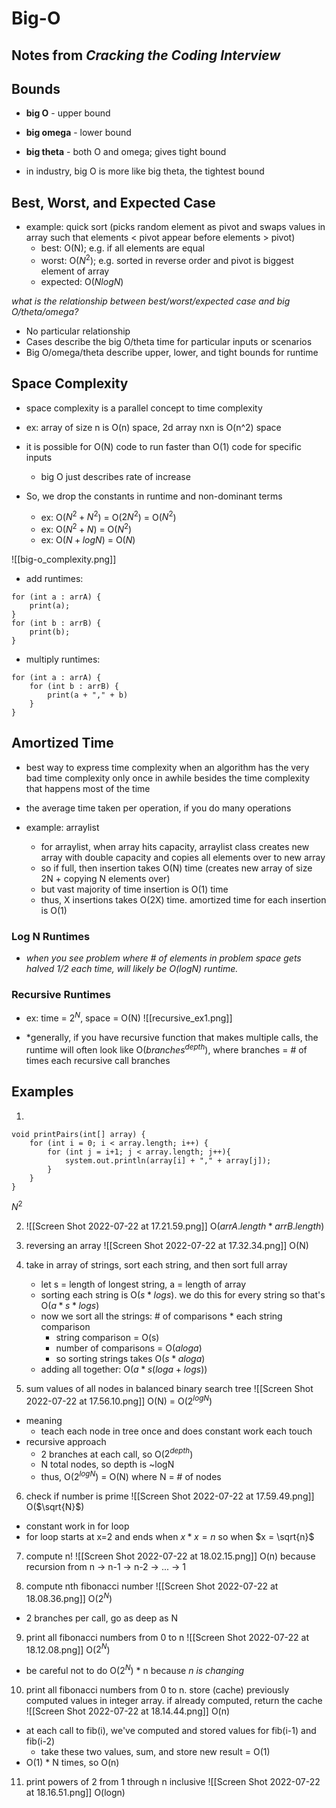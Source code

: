 # Big-O
## Notes from *Cracking the Coding Interview*

## Bounds
- **big O** - upper bound 
- **big omega** - lower bound
- **big theta** - both O and omega; gives tight bound

- in industry, big O is more like big theta, the tightest bound

## Best, Worst, and Expected Case
- example: quick sort (picks random element as pivot and swaps values in array such that elements < pivot appear before elements > pivot)
	- best: O(N); e.g. if all elements are equal
	- worst: O($N^2$); e.g. sorted in reverse order and pivot is biggest element of array
	- expected: O($NlogN$)

*what is the relationship between best/worst/expected case and big O/theta/omega?*
- No particular relationship
- Cases describe the big O/theta time for particular inputs or scenarios
- Big O/omega/theta describe upper, lower, and tight bounds for runtime


## Space Complexity
- space complexity is a parallel concept to time  complexity
- ex: array of size n is O(n) space, 2d array nxn is O(n^2) space


- it is possible for O(N) code to run faster than O(1) code for specific inputs
	- big O just describes rate of increase
- So, we drop the constants in runtime and non-dominant terms
	- ex: O($N^2 + N^2$) = O($2N^2$) = O($N^2$)
	- ex: O($N^2 + N$) = O($N^2$)
	- ex: O($N + logN$) = O($N$)


![[big-o_complexity.png]]


- add runtimes:
```
for (int a : arrA) {
	print(a);
}
for (int b : arrB) {
	print(b);
}
```

- multiply runtimes:
```
for (int a : arrA) {
	for (int b : arrB) {
		print(a + "," + b)
	}
}
```


## Amortized Time
- best way to express time complexity when an algorithm has the very bad time complexity only once in awhile besides the time complexity that happens most of the time
- the average time taken per operation, if you do many operations

- example: arraylist
	- for arraylist, when array hits capacity, arraylist class creates new array with double capacity and copies all elements over to new array
	- so if full, then insertion takes O(N) time (creates new array of size 2N + copying N elements over)
	- but vast majority of time insertion is O(1) time
	- thus, X insertions takes O(2X) time. amortized time for each insertion is O(1)

### Log N Runtimes
- *when you see problem where # of elements in problem space gets halved 1/2 each time, will likely be O(logN) runtime.*


### Recursive Runtimes
- ex: time = $2^N$, space = O(N)
![[recursive_ex1.png]]

- *generally, if you have recursive function that makes multiple calls, the runtime will often look like O($branches ^{depth}$), where branches = # of times each recursive call branches


## Examples
1. 
```
void printPairs(int[] array) {
	for (int i = 0; i < array.length; i++) {
		for (int j = i+1; j < array.length; j++){
			system.out.println(array[i] + "," + array[j]);
		}
	}
}
```
$N^2$

2. ![[Screen Shot 2022-07-22 at 17.21.59.png]]
O($arrA.length * arrB.length$)

3. reversing an array
![[Screen Shot 2022-07-22 at 17.32.34.png]]
O(N)

4. take in array of strings, sort each string, and then sort full array
	- let s = length of longest string, a = length of array
	- sorting each string is O($s*log s$). we do this for every string so that's O($a*s*logs$)
	- now we sort all the strings: # of comparisons * each string comparison
		- string comparison = O(s)
		- number of comparisons = O($aloga$)
		- so sorting strings takes O($s*aloga$)
	- adding all together: O($a * s(loga + logs$))

5. sum values of all nodes in balanced binary search tree
![[Screen Shot 2022-07-22 at 17.56.10.png]]
O(N) = O($2^{logN}$)
- meaning
	- teach each node in tree once and does constant work each touch
- recursive approach
	- 2 branches at each call, so O($2^{depth}$)
	- N total nodes, so depth is ~logN
	- thus, O($2^{logN}$) = O(N) where N = # of nodes

6. check if number is prime
![[Screen Shot 2022-07-22 at 17.59.49.png]]
O($\sqrt{N}$)
- constant work in for loop
- for loop starts at x=2 and ends when $x*x = n$ so when $x = \sqrt{n}$

7. compute n!
![[Screen Shot 2022-07-22 at 18.02.15.png]]
O(n) because recursion from n -> n-1 -> n-2 -> ... -> 1


8. compute nth fibonacci number
![[Screen Shot 2022-07-22 at 18.08.36.png]]
O($2^N$)
- 2 branches per call, go as deep as N


9. print all fibonacci numbers from 0 to n
![[Screen Shot 2022-07-22 at 18.12.08.png]]
O($2^N$)
- be careful not to do O($2^N$) * n because *n is changing*


10. print all fibonacci numbers from 0 to n. store (cache) previously computed values in integer array. if already computed, return the cache
![[Screen Shot 2022-07-22 at 18.14.44.png]]
O(n)
- at each call to fib(i), we've computed and stored values for fib(i-1) and fib(i-2)
	- take these two values, sum, and store new result = O(1)
- O(1) * N times, so O(n)


11. print powers of 2 from 1 through n inclusive
![[Screen Shot 2022-07-22 at 18.16.51.png]]
O(logn)
